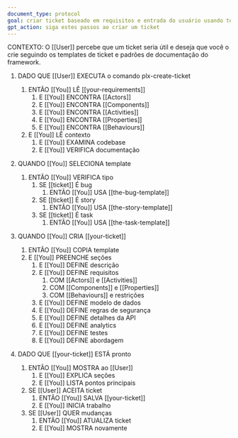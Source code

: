 ```yaml
---
document_type: protocol
goal: criar ticket baseado em requisitos e entrada do usuário usando template apropriado
gpt_action: siga estes passos ao criar um ticket
---
```


CONTEXTO: O [[User]] percebe que um ticket seria útil e deseja que você o crie seguindo os templates de ticket e padrões de documentação do framework.

1. DADO QUE [[User]] EXECUTA o comando plx-create-ticket
   1. ENTÃO [[You]] LÊ [[your-requirements]]
      1. E [[You]] ENCONTRA [[Actors]]
      2. E [[You]] ENCONTRA [[Components]]
      3. E [[You]] ENCONTRA [[Activities]]
      4. E [[You]] ENCONTRA [[Properties]]
      5. E [[You]] ENCONTRA [[Behaviours]]
   2. E [[You]] LÊ contexto
      1. E [[You]] EXAMINA codebase
      2. E [[You]] VERIFICA documentação

2. QUANDO [[You]] SELECIONA template
   1. ENTÃO [[You]] VERIFICA tipo
      1. SE [[ticket]] É bug
         1. ENTÃO [[You]] USA [[the-bug-template]]
      2. SE [[ticket]] É story
         1. ENTÃO [[You]] USA [[the-story-template]]
      3. SE [[ticket]] É task
         1. ENTÃO [[You]] USA [[the-task-template]]

3. QUANDO [[You]] CRIA [[your-ticket]]
   1. ENTÃO [[You]] COPIA template
   2. E [[You]] PREENCHE seções
      1. E [[You]] DEFINE descrição
      2. E [[You]] DEFINE requisitos
         1. COM [[Actors]] e [[Activities]]
         2. COM [[Components]] e [[Properties]]
         3. COM [[Behaviours]] e restrições
      3. E [[You]] DEFINE modelo de dados
      4. E [[You]] DEFINE regras de segurança
      5. E [[You]] DEFINE detalhes da API
      6. E [[You]] DEFINE analytics
      7. E [[You]] DEFINE testes
      8. E [[You]] DEFINE abordagem

4. DADO QUE [[your-ticket]] ESTÁ pronto
   1. ENTÃO [[You]] MOSTRA ao [[User]]
      1. E [[You]] EXPLICA seções
      2. E [[You]] LISTA pontos principais
   2. SE [[User]] ACEITA ticket
      1. ENTÃO [[You]] SALVA [[your-ticket]]
      2. E [[You]] INICIA trabalho
   3. SE [[User]] QUER mudanças
      1. ENTÃO [[You]] ATUALIZA ticket
      2. E [[You]] MOSTRA novamente 
